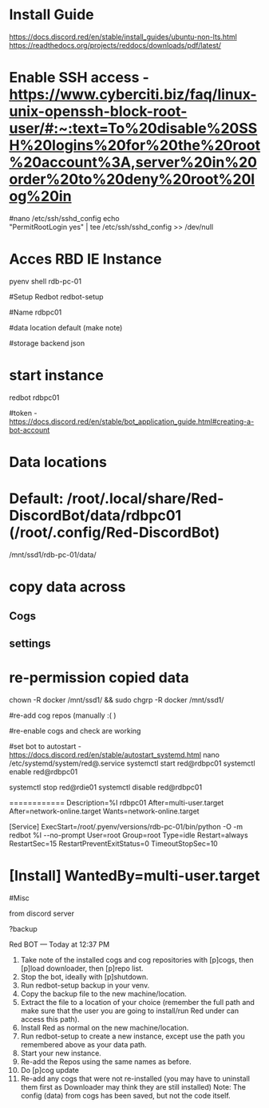 # Install Guide
https://docs.discord.red/en/stable/install_guides/ubuntu-non-lts.html
https://readthedocs.org/projects/reddocs/downloads/pdf/latest/

# Enable SSH access - https://www.cyberciti.biz/faq/linux-unix-openssh-block-root-user/#:~:text=To%20disable%20SSH%20logins%20for%20the%20root%20account%3A,server%20in%20order%20to%20deny%20root%20log%20in
#nano /etc/ssh/sshd_config
echo \
"PermitRootLogin yes" | tee /etc/ssh/sshd_config >> /dev/null 

# Acces RBD IE Instance
pyenv shell rdb-pc-01

#Setup Redbot
redbot-setup

#Name
rdbpc01

#data location
default (make note)

#storage backend
json

# start instance
redbot rdbpc01

#token - https://docs.discord.red/en/stable/bot_application_guide.html#creating-a-bot-account

# Data locations
# Default: /root/.local/share/Red-DiscordBot/data/rdbpc01 (/root/.config/Red-DiscordBot)
/mnt/ssd1/rdb-pc-01/data/  

# copy data across
## Cogs
## settings

# re-permission copied data
chown -R docker /mnt/ssd1/ && sudo chgrp -R docker /mnt/ssd1/

#re-add cog repos (manually :( )

#re-enable cogs and check are working

#set bot to autostart - https://docs.discord.red/en/stable/autostart_systemd.html
nano /etc/systemd/system/red@.service
systemctl start red@rdbpc01
systemctl enable red@rdbpc01

systemctl stop red@rdie01
systemctl disable red@rdbpc01

============
Description=%I rdbpc01
After=multi-user.target
After=network-online.target
Wants=network-online.target

[Service]
ExecStart=/root/.pyenv/versions/rdb-pc-01/bin/python -O -m redbot %I --no-prompt
User=root
Group=root
Type=idle
Restart=always
RestartSec=15
RestartPreventExitStatus=0
TimeoutStopSec=10

[Install]
WantedBy=multi-user.target
============




#Misc

from discord server

?backup

Red BOT
 — Today at 12:37 PM
1. Take note of the installed cogs and cog repositories with [p]cogs, then [p]load downloader, then [p]repo list.
2. Stop the bot, ideally with [p]shutdown.
3. Run redbot-setup backup <instancename> in your venv.
4. Copy the backup file to the new machine/location.
5. Extract the file to a location of your choice (remember the full path and make sure that the user you are going to install/run Red under can access this path).
6. Install Red as normal on the new machine/location.
7. Run redbot-setup to create a new instance, except use the path you remembered above as your data path.
8. Start your new instance.
9. Re-add the Repos using the same names as before.
10. Do [p]cog update
11. Re-add any cogs that were not re-installed (you may have to uninstall them first as Downloader may think they are still installed)
Note: The config (data) from cogs has been saved, but not the code itself.
